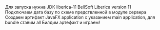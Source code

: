 Для запуска нужна JDK liberica-11 BellSoft Liberica version 11
Подключаем дата базу по схеме предствленной в модуле сервера
Создаем артифакт JavaFX application с указанием main application, для bundle ставим  all
Билдим артефакт и играем!
